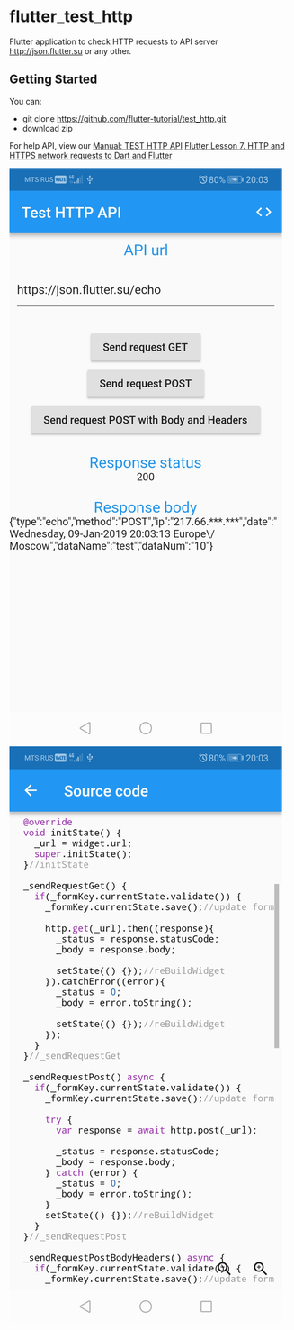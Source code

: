 # flutter_test_http

Flutter application to check HTTP requests to API server http://json.flutter.su or any other.

## Getting Started

You can:
- git clone https://github.com/flutter-tutorial/test_http.git
- download zip [](https://github.com/flutter-tutorial/test_http/archive/master.zip)

For help API, view our
[Manual: TEST HTTP API](https://json.flutter.su/)
[Flutter Lesson 7. HTTP and HTTPS network requests to Dart and Flutter](https://flutter.su/tutorial/7-HTTP-network-requests)

![Screenshot](assets/screenshot_01.jpg)
![Screenshot](assets/screenshot_02.jpg)
